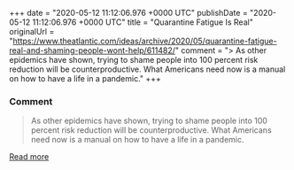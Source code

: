 
+++
date = "2020-05-12 11:12:06.976 +0000 UTC"
publishDate = "2020-05-12 11:12:06.976 +0000 UTC"
title = "Quarantine Fatigue Is Real"
originalUrl = "https://www.theatlantic.com/ideas/archive/2020/05/quarantine-fatigue-real-and-shaming-people-wont-help/611482/"
comment = "> As other epidemics have shown, trying to shame people into 100 percent risk reduction will be counterproductive. What Americans need now is a manual on how to have a life in a pandemic."
+++

### Comment

> As other epidemics have shown, trying to shame people into 100 percent risk reduction will be counterproductive. What Americans need now is a manual on how to have a life in a pandemic.

[Read more](https://www.theatlantic.com/ideas/archive/2020/05/quarantine-fatigue-real-and-shaming-people-wont-help/611482/)
